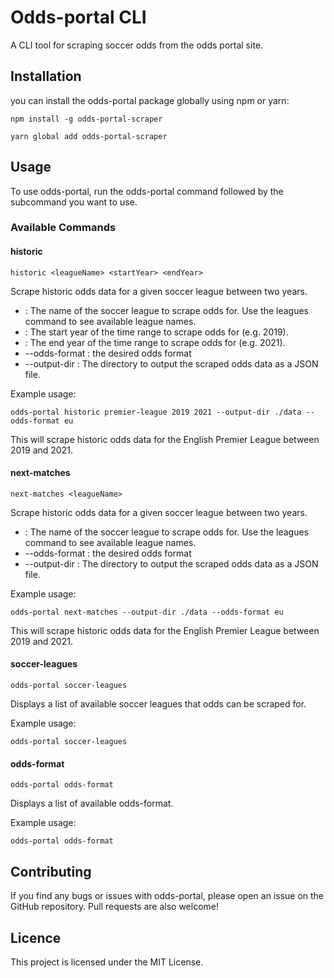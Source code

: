 # Odds-portal CLI
A CLI tool for scraping soccer odds from the odds portal site.

## Installation

you can install the odds-portal package globally using npm or yarn:

`npm install -g odds-portal-scraper`

`yarn global add odds-portal-scraper`

## Usage
To use odds-portal, run the odds-portal command followed by the subcommand you want to use.


### Available Commands

#### historic <leagueName> <startYear> <endYear>

`historic <leagueName> <startYear> <endYear>`

Scrape historic odds data for a given soccer league between two years.


* <leagueName>: The name of the soccer league to scrape odds for. Use the leagues command to see available league names.
* <startYear>: The start year of the time range to scrape odds for (e.g. 2019).
* <endYear>: The end year of the time range to scrape odds for (e.g. 2021).
* --odds-format <directory>: the desired odds format
* --output-dir <directory>: The directory to output the scraped odds data as a JSON file.


Example usage:

`odds-portal historic premier-league 2019 2021 --output-dir ./data --odds-format eu`

This will scrape historic odds data for the English Premier League between 2019 and 2021.

#### next-matches <leagueName> 

`next-matches <leagueName>`

Scrape historic odds data for a given soccer league between two years.


* <leagueName>: The name of the soccer league to scrape odds for. Use the leagues command to see available league names.
* --odds-format <directory>: the desired odds format
* --output-dir <directory>: The directory to output the scraped odds data as a JSON file.


Example usage:

`odds-portal next-matches --output-dir ./data --odds-format eu`

This will scrape historic odds data for the English Premier League between 2019 and 2021.

#### soccer-leagues

`odds-portal soccer-leagues` 

Displays a list of available soccer leagues that odds can be scraped for.

Example usage:

`odds-portal soccer-leagues`

#### odds-format

`odds-portal odds-format` 

Displays a list of available odds-format.

Example usage:

`odds-portal odds-format`
## Contributing

If you find any bugs or issues with odds-portal, please open an issue on the GitHub repository. Pull requests are also welcome!

## Licence

This project is licensed under the MIT License.
